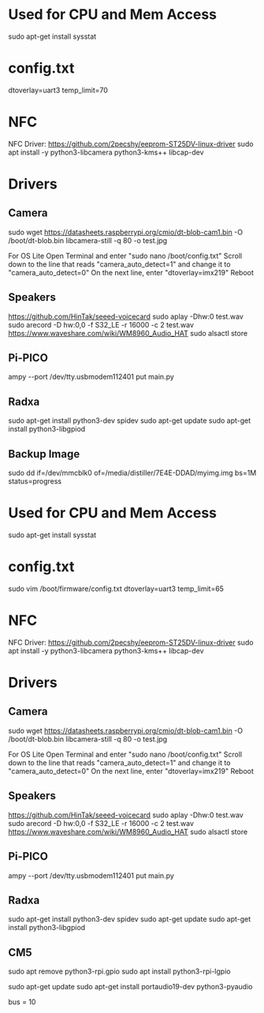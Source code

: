 
# Used for CPU and Mem Access 
sudo apt-get install sysstat

# config.txt
<!-- force_turbo=1 -->
dtoverlay=uart3
temp_limit=70

# NFC
NFC Driver: https://github.com/2pecshy/eeprom-ST25DV-linux-driver
sudo apt install -y python3-libcamera python3-kms++ libcap-dev

# Drivers
## Camera 
sudo wget https://datasheets.raspberrypi.org/cmio/dt-blob-cam1.bin -O /boot/dt-blob.bin
libcamera-still -q 80 -o test.jpg

For OS Lite 
Open Terminal and enter "sudo nano /boot/config.txt"
Scroll down to the line that reads "camera_auto_detect=1" and change it to "camera_auto_detect=0"
On the next line, enter "dtoverlay=imx219"
Reboot

## Speakers
https://github.com/HinTak/seeed-voicecard
sudo aplay -Dhw:0 test.wav
sudo arecord -D hw:0,0 -f S32_LE -r 16000 -c 2 test.wav
https://www.waveshare.com/wiki/WM8960_Audio_HAT
sudo alsactl store

## Pi-PICO
ampy --port /dev/tty.usbmodem112401 put main.py

## Radxa
sudo apt-get install python3-dev spidev
sudo apt-get update
sudo apt-get install python3-libgpiod

## Backup Image
sudo dd if=/dev/mmcblk0 of=/media/distiller/7E4E-DDAD/myimg.img bs=1M status=progress


# Used for CPU and Mem Access 
sudo apt-get install sysstat

# config.txt
<!-- force_turbo=1 -->
sudo vim /boot/firmware/config.txt
dtoverlay=uart3
temp_limit=65

# NFC
NFC Driver: https://github.com/2pecshy/eeprom-ST25DV-linux-driver
sudo apt install -y python3-libcamera python3-kms++ libcap-dev

# Drivers
## Camera 
sudo wget https://datasheets.raspberrypi.org/cmio/dt-blob-cam1.bin -O /boot/dt-blob.bin
libcamera-still -q 80 -o test.jpg

For OS Lite 
Open Terminal and enter "sudo nano /boot/config.txt"
Scroll down to the line that reads "camera_auto_detect=1" and change it to "camera_auto_detect=0"
On the next line, enter "dtoverlay=imx219"
Reboot

## Speakers
https://github.com/HinTak/seeed-voicecard
sudo aplay -Dhw:0 test.wav
sudo arecord -D hw:0,0 -f S32_LE -r 16000 -c 2 test.wav
https://www.waveshare.com/wiki/WM8960_Audio_HAT
sudo alsactl store

## Pi-PICO
ampy --port /dev/tty.usbmodem112401 put main.py

## Radxa
sudo apt-get install python3-dev spidev
sudo apt-get update
sudo apt-get install python3-libgpiod

## CM5
sudo apt remove python3-rpi.gpio 
sudo apt install python3-rpi-lgpio 

sudo apt-get update
sudo apt-get install portaudio19-dev python3-pyaudio

bus = 10
